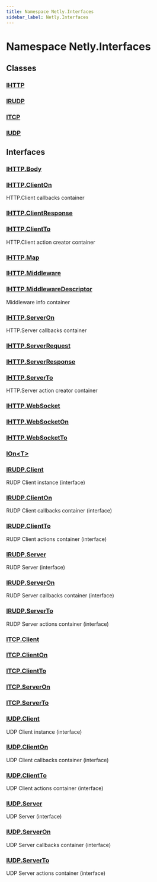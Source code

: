```yaml
---
title: Namespace Netly.Interfaces
sidebar_label: Netly.Interfaces
---
```

# Namespace Netly.Interfaces
## Classes
### [IHTTP](../Netly.Interfaces/IHTTP)

### [IRUDP](../Netly.Interfaces/IRUDP)

### [ITCP](../Netly.Interfaces/ITCP)

### [IUDP](../Netly.Interfaces/IUDP)

## Interfaces
### [IHTTP.Body](../Netly.Interfaces/IHTTP.Body)

### [IHTTP.ClientOn](../Netly.Interfaces/IHTTP.ClientOn)
HTTP.Client callbacks container
### [IHTTP.ClientResponse](../Netly.Interfaces/IHTTP.ClientResponse)

### [IHTTP.ClientTo](../Netly.Interfaces/IHTTP.ClientTo)
HTTP.Client action creator container
### [IHTTP.Map](../Netly.Interfaces/IHTTP.Map)

### [IHTTP.Middleware](../Netly.Interfaces/IHTTP.Middleware)

### [IHTTP.MiddlewareDescriptor](../Netly.Interfaces/IHTTP.MiddlewareDescriptor)
Middleware info container
### [IHTTP.ServerOn](../Netly.Interfaces/IHTTP.ServerOn)
HTTP.Server callbacks container
### [IHTTP.ServerRequest](../Netly.Interfaces/IHTTP.ServerRequest)

### [IHTTP.ServerResponse](../Netly.Interfaces/IHTTP.ServerResponse)

### [IHTTP.ServerTo](../Netly.Interfaces/IHTTP.ServerTo)
HTTP.Server action creator container
### [IHTTP.WebSocket](../Netly.Interfaces/IHTTP.WebSocket)

### [IHTTP.WebSocketOn](../Netly.Interfaces/IHTTP.WebSocketOn)

### [IHTTP.WebSocketTo](../Netly.Interfaces/IHTTP.WebSocketTo)

### [IOn&lt;T&gt;](../Netly.Interfaces/IOn`T`)

### [IRUDP.Client](../Netly.Interfaces/IRUDP.Client)
RUDP Client instance (interface)
### [IRUDP.ClientOn](../Netly.Interfaces/IRUDP.ClientOn)
RUDP Client callbacks container (interface)
### [IRUDP.ClientTo](../Netly.Interfaces/IRUDP.ClientTo)
RUDP Client actions container (interface)
### [IRUDP.Server](../Netly.Interfaces/IRUDP.Server)
RUDP Server (interface)
### [IRUDP.ServerOn](../Netly.Interfaces/IRUDP.ServerOn)
RUDP Server callbacks container (interface)
### [IRUDP.ServerTo](../Netly.Interfaces/IRUDP.ServerTo)
RUDP Server actions container (interface)
### [ITCP.Client](../Netly.Interfaces/ITCP.Client)

### [ITCP.ClientOn](../Netly.Interfaces/ITCP.ClientOn)

### [ITCP.ClientTo](../Netly.Interfaces/ITCP.ClientTo)

### [ITCP.ServerOn](../Netly.Interfaces/ITCP.ServerOn)

### [ITCP.ServerTo](../Netly.Interfaces/ITCP.ServerTo)

### [IUDP.Client](../Netly.Interfaces/IUDP.Client)
UDP Client instance (interface)
### [IUDP.ClientOn](../Netly.Interfaces/IUDP.ClientOn)
UDP Client callbacks container (interface)
### [IUDP.ClientTo](../Netly.Interfaces/IUDP.ClientTo)
UDP Client actions container (interface)
### [IUDP.Server](../Netly.Interfaces/IUDP.Server)
UDP Server (interface)
### [IUDP.ServerOn](../Netly.Interfaces/IUDP.ServerOn)
UDP Server callbacks container (interface)
### [IUDP.ServerTo](../Netly.Interfaces/IUDP.ServerTo)
UDP Server actions container (interface)
